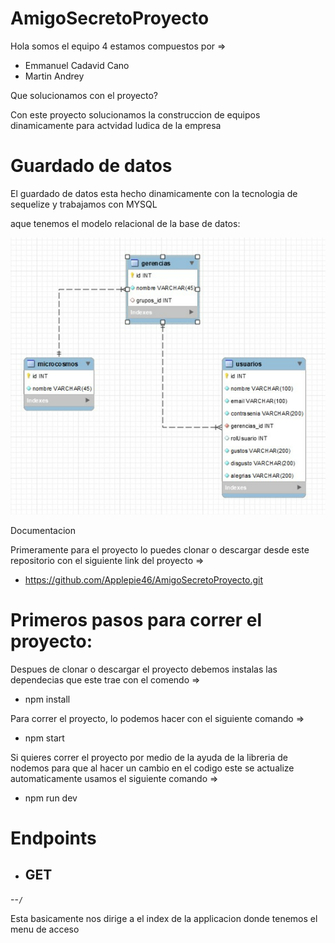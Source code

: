# AmigoSecretoProyecto

Hola somos el equipo 4 estamos compuestos por =>
- Emmanuel Cadavid Cano
- Martin Andrey

Que solucionamos con el proyecto?

Con este proyecto solucionamos la construccion de equipos dinamicamente para actvidad ludica de la empresa

# Guardado de datos

El guardado de datos esta hecho dinamicamente con la tecnologia de sequelize y trabajamos con MYSQL

aque tenemos el modelo relacional de la base de datos:

![This is an image](https://github.com/Applepie46/AmigoSecretoProyecto/blob/master/public/images/modeloRelacional.png)

Documentacion

Primeramente para el proyecto lo puedes clonar o descargar desde este repositorio con el siguiente link del proyecto =>

- https://github.com/Applepie46/AmigoSecretoProyecto.git

# Primeros pasos para correr el proyecto:

Despues de clonar o descargar el proyecto debemos instalas las dependecias que este trae con el comendo =>

- npm install

Para correr el proyecto, lo podemos hacer con el siguiente comando =>

- npm start

Si quieres correr el proyecto por medio de la ayuda de la libreria de nodemos para que al hacer un cambio en el codigo este se actualize automaticamente usamos el siguiente comando =>

- npm run dev

# Endpoints

- ## GET

--`/`

Esta basicamente nos dirige a el index de la applicacion donde tenemos el menu de acceso









